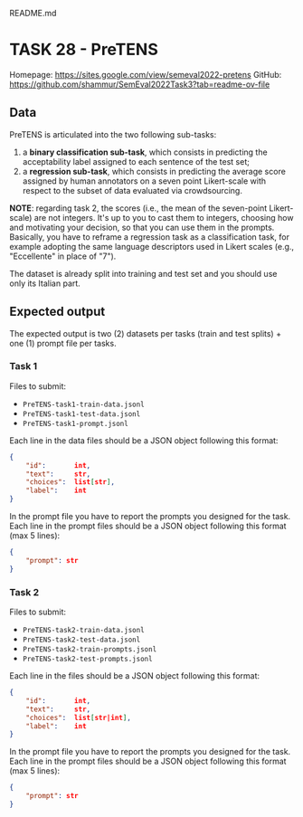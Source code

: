 README.md
# TASK 28 - PreTENS
Homepage: https://sites.google.com/view/semeval2022-pretens
GitHub: https://github.com/shammur/SemEval2022Task3?tab=readme-ov-file

## Data
PreTENS is articulated into the two following sub-tasks:
1. a **binary classification sub-task**, which consists in predicting the acceptability label assigned to each sentence of the test set;
2. a **regression sub-task**, which consists in predicting the average score assigned by human annotators on a seven point Likert-scale with respect to the subset of data evaluated via crowdsourcing.

**NOTE**: regarding task 2, the scores (i.e., the mean of the seven-point Likert-scale) are not integers.
It's up to you to cast them to integers, choosing how and motivating your decision, so that you can use them in the prompts.
Basically, you have to reframe a regression task as a classification task, for example adopting the same language descriptors used in Likert scales (e.g., "Eccellente" in place of "7").

The dataset is already split into training and test set and you should use only its Italian part.

## Expected output

The expected output is two (2) datasets per tasks (train and test splits) + one (1) prompt file per tasks.

### Task 1
Files to submit: 
- `PreTENS-task1-train-data.jsonl`
- `PreTENS-task1-test-data.jsonl`
- `PreTENS-task1-prompt.jsonl`


Each line in the data files should be a JSON object following this format:
```JSON
{
    "id":       int,
    "text":     str,
    "choices":  list[str],
    "label":    int
}
```
In the prompt file you have to report the prompts you designed for the task.
Each line in the prompt files should be a JSON object following this format (max 5 lines):
```JSON
{
    "prompt": str
}
```

### Task 2
Files to submit: 
- `PreTENS-task2-train-data.jsonl`
- `PreTENS-task2-test-data.jsonl`
- `PreTENS-task2-train-prompts.jsonl`
- `PreTENS-task2-test-prompts.jsonl`

Each line in the files should be a JSON object following this format:
```JSON
{
    "id":       int,
    "text":     str,
    "choices":  list[str|int],
    "label":    int
}
```
In the prompt file you have to report the prompts you designed for the task.
Each line in the prompt files should be a JSON object following this format (max 5 lines):
```JSON
{
    "prompt": str
}
```
